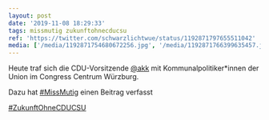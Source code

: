 ```yaml
---
layout: post
date: '2019-11-08 18:29:33'
tags: missmutig zukunftohnecducsu
ref: 'https://twitter.com/schwarzlichtwue/status/1192871797655511042'
media: ['/media/1192871754680672256.jpg', '/media/1192871766399635457.jpg', '/media/1192871790965612544.jpg']
---
```

Heute traf sich die CDU-Vorsitzende [@akk](https://twitter.com/akk) mit Kommunalpolitiker\*innen der Union im Congress Centrum Würzburg.



Dazu hat [#MissMutig](/t/missmutig) einen Beitrag verfasst



[#ZukunftOhneCDUCSU](/t/zukunftohnecducsu) 
